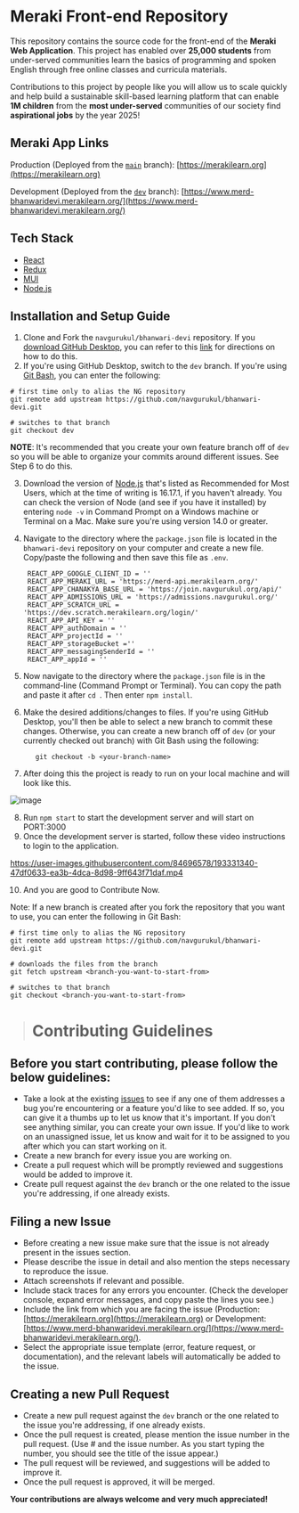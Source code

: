 # Meraki Front-end Repository

This repository contains the source code for the front-end of the __Meraki Web Application__. This project has enabled over **25,000 students** from under-served communities learn the basics of programming and spoken English through free online classes and curricula materials. 

Contributions to this project by people like you will allow us to scale quickly and help build a sustainable skill-based learning platform that can enable **1M children** from the **most under-served** communities of our society find **aspirational jobs** by the year 2025!

## Meraki App Links

Production (Deployed from the [`main`](https://github.com/navgurukul/bhanwari-devi) branch): [https://merakilearn.org](https://merakilearn.org)

Development (Deployed from the [`dev`](https://github.com/navgurukul/bhanwari-devi/tree/dev) branch): [https://www.merd-bhanwaridevi.merakilearn.org/](https://www.merd-bhanwaridevi.merakilearn.org/)

## Tech Stack

- [React](https://reactjs.org/)
- [Redux](https://redux.js.org/)
- [MUI](https://mui.com/)
- [Node.js](https://nodejs.org/)

## Installation and Setup Guide

1. Clone and Fork the `navgurukul/bhanwari-devi` repository. If you [download GitHub Desktop](https://desktop.github.com), you can refer to this [link](https://docs.github.com/en/desktop/contributing-and-collaborating-using-github-desktop/adding-and-cloning-repositories/cloning-and-forking-repositories-from-github-desktop) for directions on how to do this.
2. If you're using GitHub Desktop, switch to the `dev` branch. If you're using [Git Bash](https://git-scm.com/downloads), you can enter the following:
```
# first time only to alias the NG repository
git remote add upstream https://github.com/navgurukul/bhanwari-devi.git

# switches to that branch
git checkout dev
```
  **NOTE**: It's recommended that you create your own feature branch off of `dev` so you will be able to organize your commits around different issues. See Step 6 to do this.

3. Download the version of [Node.js](https://nodejs.org/) that's listed as Recommended for Most Users, which at the time of writing is 16.17.1, if you haven't already. You can check the version of Node (and see if you have it installed) by entering `node -v` in Command Prompt on a Windows machine or Terminal on a Mac. Make sure you're using version 14.0 or greater.
4. Navigate to the directory where the `package.json` file is located in the `bhanwari-devi` repository on your computer and create a new file. Copy/paste the following and then save this file as `.env`.

   ```.env
    REACT_APP_GOOGLE_CLIENT_ID = ''
    REACT_APP_MERAKI_URL = 'https://merd-api.merakilearn.org/'
    REACT_APP_CHANAKYA_BASE_URL = 'https://join.navgurukul.org/api/'
    REACT_APP_ADMISSIONS_URL = 'https://admissions.navgurukul.org/'
    REACT_APP_SCRATCH_URL = 'https://dev.scratch.merakilearn.org/login/'
    REACT_APP_API_KEY = ''
    REACT_APP_authDomain = ''
    REACT_APP_projectId = ''
    REACT_APP_storageBucket =''
    REACT_APP_messagingSenderId = ''
    REACT_APP_appId = ''
   ```
5. Now navigate to the directory where the `package.json` file is in the command-line (Command Prompt or Terminal). You can copy the path and paste it after `cd `. Then enter `npm install`. 
6. Make the desired additions/changes to files. If you're using GitHub Desktop, you'll then be able to select a new branch to commit these changes. Otherwise, you can create a new branch off of `dev` (or your currently checked out branch) with Git Bash using the following:
   ```git
      git checkout -b <your-branch-name>
   ```
7. After doing this the project is ready to run on your local machine and will look like this.

![image](https://user-images.githubusercontent.com/84696578/193329990-e134e4cf-dc44-4258-83b3-811e9ed55656.png)

8. Run `npm start` to start the development server and will start on PORT:3000
9. Once the development server is started, follow these video instructions to login to the application.


https://user-images.githubusercontent.com/84696578/193331340-47df0633-ea3b-4dca-8d98-9ff643f71daf.mp4

10. And you are good to Contribute Now.

Note: If a new branch is created after you fork the repository that you want to use, you can enter the following in Git Bash:
```
# first time only to alias the NG repository
git remote add upstream https://github.com/navgurukul/bhanwari-devi.git

# downloads the files from the branch 
git fetch upstream <branch-you-want-to-start-from>

# switches to that branch
git checkout <branch-you-want-to-start-from>
```

> # Contributing Guidelines

## Before you start contributing, please follow the below guidelines:

- Take a look at the existing [issues](https://github.com/navgurukul/bhanwari-devi/issues) to see if any one of them addresses a bug you're encountering or a feature you'd like to see added. If so, you can give it a thumbs up to let us know that it's important. If you don't see anything similar, you can create your own issue. If you'd like to work on an unassigned issue, let us know and wait for it to be assigned to you after which you can start working on it.
- Create a new branch for every issue you are working on.
- Create a pull request which will be promptly reviewed and suggestions would be added to improve it.
- Create pull request against the `dev` branch or the one related to the issue you're addressing, if one already exists.

## Filing a new Issue

- Before creating a new issue make sure that the issue is not already present in the issues section.
- Please describe the issue in detail and also mention the steps necessary to reproduce the issue.
- Attach screenshots if relevant and possible.
- Include stack traces for any errors you encounter. (Check the developer console, expand error messages, and copy paste the lines you see.)
- Include the link from which you are facing the issue (Production: [https://merakilearn.org](https://merakilearn.org) or Development: [https://www.merd-bhanwaridevi.merakilearn.org/](https://www.merd-bhanwaridevi.merakilearn.org/).
- Select the appropriate issue template (error, feature request, or documentation), and the relevant labels will automatically be added to the issue.

## Creating a new Pull Request

- Create a new pull request against the `dev` branch or the one related to the issue you're addressing, if one already exists.
- Once the pull request is created, please mention the issue number in the pull request. (Use # and the issue number. As you start typing the number, you should see the title of the issue appear.)
- The pull request will be reviewed, and suggestions will be added to improve it.
- Once the pull request is approved, it will be merged.

**Your contributions are always welcome and very much appreciated!**
